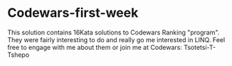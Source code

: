 # Codewars-first-week

This solution contains 16Kata solutions to Codewars Ranking "program". They were fairly interesting to do and really go me interested in LINQ. 
Feel free to engage with me about them or join me at Codewars: Tsotetsi-T-Tshepo

